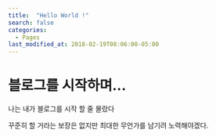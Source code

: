 ```yaml
---
title:  "Hello World !"
search: false
categories: 
  - Pages
last_modified_at: 2018-02-19T08:06:00-05:00
---
```




# 블로그를 시작하며...



나는 내가 블로그를 시작 할 줄 몰랐다



꾸준히 할 거라는 보장은 없지만 최대한 무언가를 남기려 노력해야겠다.